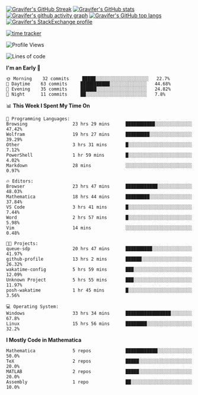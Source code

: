 <!--
**Gravifer/Gravifer** is a ✨ _special_ ✨ repository because its `README.md` (this file) appears on your GitHub profile.

Here are some ideas to get you started:

- 🔭 I’m currently working on ...
- 🌱 I’m currently learning ...
- 👯 I’m looking to collaborate on ...
- 🤔 I’m looking for help with ...
- 💬 Ask me about ...
- 📫 How to reach me: ...
- 😄 Pronouns: ...
- ⚡ Fun fact: ...
-->

<!-- ![Metrics](https://github.com/my-github-user/my-github-user/blob/main/github-metrics.svg) -->
[![Gravifer's GitHub Streak](https://github-readme-streak-stats.herokuapp.com/?user=Gravifer&theme=default&background=ffffff0a&border=00000000&stroke=80808080&currStreakNum=808080&sideNums=808080&sideLabels=808080&dates=808080)](https://github.com/DenverCoder1/github-readme-streak-stats)<!-- [![Contribution Stats](https://github-contribution-stats.vercel.app/api/?username=Gravifer)](https://github.com/LordDashMe/github-contribution-stats/)  -->
[![Gravifer's GitHub stats](https://github-readme-stats.vercel.app/api?username=Gravifer&theme=default&bg_color=ffffff0a&text_color=808080&hide_border=true&show_icons=true&count_private=true)](https://github.com/anuraghazra/github-readme-stats)
[![Gravifer's github activity graph](https://activity-graph.herokuapp.com/graph?username=Gravifer&bg_color=ffffff0a&color=3080ed&line=5094f0&point=4d72f2&hide_border=true)](https://github.com/ashutosh00710/github-readme-activity-graph)
[![Gravifer's GitHub top langs](https://github-readme-stats.vercel.app/api/top-langs/?username=Gravifer&theme=default&bg_color=ffffff0a&text_color=808080&hide_border=true&show_icons=true&count_private=true&layout=compact)](https://github.com/anuraghazra/github-readme-stats)
[![Gravifer's StackExchange profile](https://stackexchange.com/users/flair/18316138.png?theme=clean)](https://mathematica.stackexchange.com/users/72025)
<!-- [![Visitors](https://visitor-badge.glitch.me/badge?page_id=Gravifer.Gravifer)](https://github.com/Gravifer/) -->

[![time tracker](https://wakatime.com/badge/github/Gravifer/Gravifer.svg)](https://wakatime.com/badge/github/Gravifer/Gravifer)
<!--START_SECTION:waka-->
![Profile Views](http://img.shields.io/badge/Profile%20Views-27-blue)

![Lines of code](https://img.shields.io/badge/From%20Hello%20World%20I%27ve%20Written-615389%20lines%20of%20code-blue)

**I'm an Early 🐤** 

```text
🌞 Morning    32 commits     █████░░░░░░░░░░░░░░░░░░░░   22.7% 
🌆 Daytime    63 commits     ███████████░░░░░░░░░░░░░░   44.68% 
🌃 Evening    35 commits     ██████░░░░░░░░░░░░░░░░░░░   24.82% 
🌙 Night      11 commits     ██░░░░░░░░░░░░░░░░░░░░░░░   7.8%

```


📊 **This Week I Spent My Time On** 

```text
💬 Programming Languages: 
Browsing                 23 hrs 29 mins      ███████████░░░░░░░░░░░░░░   47.42% 
Wolfram                  19 hrs 27 mins      █████████░░░░░░░░░░░░░░░░   39.29% 
Other                    3 hrs 31 mins       █░░░░░░░░░░░░░░░░░░░░░░░░   7.12% 
PowerShell               1 hr 59 mins        █░░░░░░░░░░░░░░░░░░░░░░░░   4.02% 
Markdown                 28 mins             ░░░░░░░░░░░░░░░░░░░░░░░░░   0.97%

🔥 Editors: 
Browser                  23 hrs 47 mins      ████████████░░░░░░░░░░░░░   48.03% 
Mathematica              18 hrs 44 mins      █████████░░░░░░░░░░░░░░░░   37.84% 
VS Code                  3 hrs 41 mins       █░░░░░░░░░░░░░░░░░░░░░░░░   7.44% 
Word                     2 hrs 57 mins       █░░░░░░░░░░░░░░░░░░░░░░░░   5.98% 
Vim                      14 mins             ░░░░░░░░░░░░░░░░░░░░░░░░░   0.48%

🐱‍💻 Projects: 
queue-sdp                20 hrs 47 mins      ██████████░░░░░░░░░░░░░░░   41.97% 
github-profile           13 hrs 2 mins       ██████░░░░░░░░░░░░░░░░░░░   26.32% 
wakatime-config          5 hrs 59 mins       ███░░░░░░░░░░░░░░░░░░░░░░   12.09% 
Unknown Project          5 hrs 55 mins       ███░░░░░░░░░░░░░░░░░░░░░░   11.97% 
posh-wakatime            1 hr 45 mins        █░░░░░░░░░░░░░░░░░░░░░░░░   3.56%

💻 Operating System: 
Windows                  33 hrs 34 mins      █████████████████░░░░░░░░   67.8% 
Linux                    15 hrs 56 mins      ████████░░░░░░░░░░░░░░░░░   32.2%

```

**I Mostly Code in Mathematica** 

```text
Mathematica              5 repos             ████████████░░░░░░░░░░░░░   50.0% 
TeX                      2 repos             █████░░░░░░░░░░░░░░░░░░░░   20.0% 
MATLAB                   2 repos             █████░░░░░░░░░░░░░░░░░░░░   20.0% 
Assembly                 1 repo              ██░░░░░░░░░░░░░░░░░░░░░░░   10.0%

```



<!--END_SECTION:waka-->
